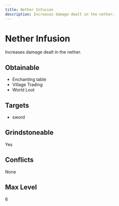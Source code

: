 ```yaml
---
title: Nether Infusion
description: Increases damage dealt in the nether.
---
```

# Nether Infusion
Increases damage dealt in the nether.
## Obtainable
- Enchanting table
- Village Trading
- World Loot
## Targets
- sword
## Grindstoneable
Yes
## Conflicts
None
## Max Level
6

